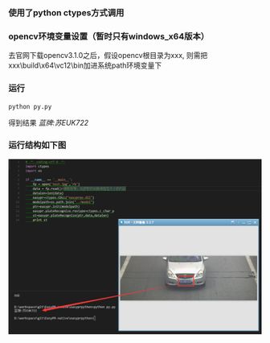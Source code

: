 ### 使用了python ctypes方式调用

### opencv环境变量设置（暂时只有windows_x64版本）
去官网下载opencv3.1.0之后，假设opencv根目录为xxx, 则需把xxx\build\x64\vc12\bin加进系统path环境变量下

### 运行
```
python py.py
```
得到结果 *蓝牌:苏EUK722*

### 运行结构如下图
![py.py效果图](shows.png)